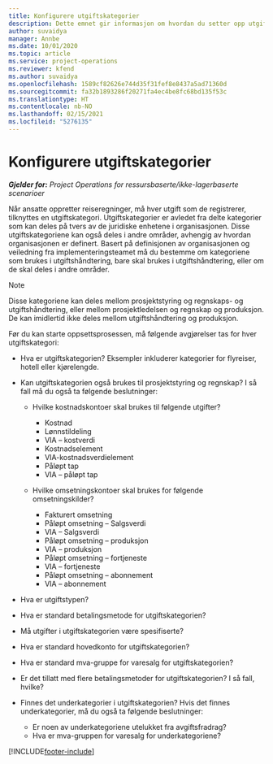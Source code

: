 ```yaml
---
title: Konfigurere utgiftskategorier
description: Dette emnet gir informasjon om hvordan du setter opp utgiftskategorier og delte kategorier for reiseregninger.
author: suvaidya
manager: Annbe
ms.date: 10/01/2020
ms.topic: article
ms.service: project-operations
ms.reviewer: kfend
ms.author: suvaidya
ms.openlocfilehash: 1589cf82626e744d35f31fef8e8437a5ad71360d
ms.sourcegitcommit: fa32b1893286f20271fa4ec4be8fc68bd135f53c
ms.translationtype: HT
ms.contentlocale: nb-NO
ms.lasthandoff: 02/15/2021
ms.locfileid: "5276135"
---
```

# <a name="set-up-expense-categories"></a>Konfigurere utgiftskategorier

_**Gjelder for:** Project Operations for ressursbaserte/ikke-lagerbaserte scenarioer_

Når ansatte oppretter reiseregninger, må hver utgift som de registrerer, tilknyttes en utgiftskategori. Utgiftskategorier er avledet fra delte kategorier som kan deles på tvers av de juridiske enhetene i organisasjonen. Disse utgiftskategoriene kan også deles i andre områder, avhengig av hvordan organisasjonen er definert. Basert på definisjonen av organisasjonen og veiledning fra implementeringsteamet må du bestemme om kategoriene som brukes i utgiftshåndtering, bare skal brukes i utgiftshåndtering, eller om de skal deles i andre områder.

> [!NOTE]
> Disse kategoriene kan deles mellom prosjektstyring og regnskaps- og utgiftshåndtering, eller mellom prosjektledelsen og regnskap og produksjon. De kan imidlertid ikke deles mellom utgiftshåndtering og produksjon.

Før du kan starte oppsettsprosessen, må følgende avgjørelser tas for hver utgiftskategori:

- Hva er utgiftskategorien? Eksempler inkluderer kategorier for flyreiser, hotell eller kjørelengde.
- Kan utgiftskategorien også brukes til prosjektstyring og regnskap? I så fall må du også ta følgende beslutninger:

    - Hvilke kostnadskontoer skal brukes til følgende utgifter?

        - Kostnad
        - Lønnstildeling
        - VIA – kostverdi
        - Kostnadselement
        - VIA-kostnadsverdielement
        - Påløpt tap
        - VIA – påløpt tap

    - Hvilke omsetningskontoer skal brukes for følgende omsetningskilder?

        - Fakturert omsetning
        - Påløpt omsetning – Salgsverdi
        - VIA – Salgsverdi
        - Påløpt omsetning – produksjon
        - VIA – produksjon
        - Påløpt omsetning – fortjeneste
        - VIA – fortjeneste
        - Påløpt omsetning – abonnement
        - VIA – abonnement

- Hva er utgiftstypen?
- Hva er standard betalingsmetode for utgiftskategorien?
- Må utgifter i utgiftskategorien være spesifiserte?
- Hva er standard hovedkonto for utgiftskategorien?
- Hva er standard mva-gruppe for varesalg for utgiftskategorien?
- Er det tillatt med flere betalingsmetoder for utgiftskategorien? I så fall, hvilke?
- Finnes det underkategorier i utgiftskategorien? Hvis det finnes underkategorier, må du også ta følgende beslutninger:

    - Er noen av underkategoriene utelukket fra avgiftsfradrag?
    - Hva er mva-gruppen for varesalg for underkategoriene?


[!INCLUDE[footer-include](../includes/footer-banner.md)]